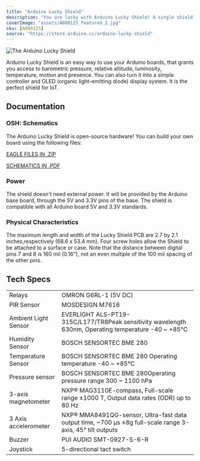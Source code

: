 ```yaml
---
title: "Arduino Lucky Shield"
description: "You are lucky with Arduino Lucky Shield! A single shield with many sensors."
coverImage: "assets/A000125_featured_2.jpg"
sku: [A000125]
source: "https://store.arduino.cc/arduino-lucky-shield"
---
```


![The Arduino Lucky Shield](./assets/A000125_featured_2.jpg)

Arduino Lucky Shield is an easy way to use your Arduino boards, that grants you access to barometric pressure, relative altitude, luminosity, temperature, motion and presence. You can also turn it into a simple controller and OLED (organic light-emitting diode) display system. It is the perfect shield for IoT.

## Documentation

### OSH: Schematics

The Arduino Lucky Shield is open-source hardware! You can build your own board using the following files:

[EAGLE FILES IN .ZIP](https://content.arduino.cc/assets/Arduino-Lucky-Shield-Rev2-web.zip)

[SCHEMATICS IN .PDF](https://content.arduino.cc/assets/Arduino_Lucky_Shield_V2_Schematic.zip)

### Power

The shield doesn't need external power. It will be provided by the Arduino base board, through the 5V and 3.3V pins of the base. The shield is compatible with all Arduino board 5V and 3.3V standards.

### Physical Characteristics

The maximum length and width of the Lucky Shield PCB are 2.7 by 2.1 inches,respectively (68.6 x 53.4 mm). Four screw holes allow the Shield to be attached to a surface or case. Note that the distance between digital pins 7 and 8 is 160 mil (0.16"), not an even multiple of the 100 mil spacing of the other pins.

## Tech Specs

|                                  |                                             |
| -------------------------------- | ------------------------------------------- |
| Relays               | OMRON G6RL-1 (5V DC)|
| PIR Sensor           | MOSDESIGN M7616 |
| Ambient Light Sensor | EVERLIGHT ALS-PT19-315C/L177/TR8Peak sensitivity wavelength 630nm, Operating temperature -40 ~ +85°C |
| Humidity Sensor      | BOSCH SENSORTEC BME 280 |
| Temperature Sensor   | BOSCH SENSORTEC BME 280 Operating temperature -40 ~ +85°C |
| Pressure sensor      | BOSCH SENSORTEC BME 280Operating pressure range 300 ~ 1100 hPa |
| 3-axis magnetometer  | NXP® MAG3110E-compass, Full-scale range ±1000 T, Output data rates (ODR) up to 80 Hz|
| 3 Axis accelerometer | NXP® MMA8491QG-sensor, Ultra-fast data output time, ~700 μs ±8g full-scale range 3-axis, 45° tilt outputs |
| Buzzer               | PUI AUDIO SMT-0927-S-6-R|
| Joystick             | 5-directional tact switch|